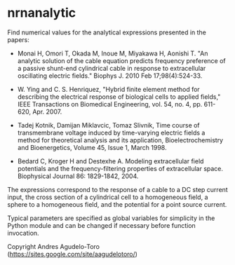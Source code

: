 # nrnanalytic

Find numerical values for the analytical expressions presented in the papers:

- Monai H, Omori T, Okada M, Inoue M, Miyakawa H, Aonishi T. 
"An analytic solution of the cable equation predicts frequency 
preference of a passive shunt-end cylindrical cable in response 
to extracellular oscillating electric fields."
Biophys J. 2010 Feb 17;98(4):524-33.

- W. Ying and C. S. Henriquez, "Hybrid finite element method 
for describing the electrical response of biological cells
to applied fields," IEEE Transactions on Biomedical Engineering, 
vol. 54, no. 4, pp. 611-620, Apr. 2007. 

- Tadej Kotnik, Damijan Miklavcic, Tomaz Slivnik, Time course of 
transmembrane voltage induced by time-varying electric fields 
a method for theoretical analysis and its application, 
Bioelectrochemistry and Bioenergetics, Volume 45, Issue 1, 
March 1998.

- Bedard C, Kroger H and Destexhe A.  Modeling extracellular field
potentials and the frequency-filtering properties of extracellular
space. Biophysical Journal 86: 1829-1842, 2004.

The expressions correspond to the response of a cable to a DC step current 
input, the cross section of a cylindrical cell to a homogeneous
field, a sphere to a homogeneous field, and the potential 
for a point source current.

Typical parameters are specified as global variables for simplicity
in the Python module and can be changed if necessary before 
function invocation.

Copyright Andres Agudelo-Toro (https://sites.google.com/site/aagudelotoro/)
